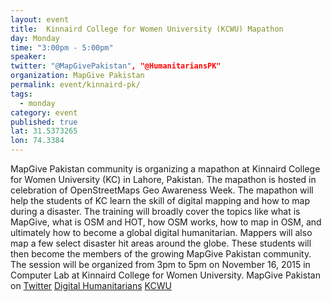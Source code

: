 ```yaml
---
layout: event
title:  Kinnaird College for Women University (KCWU) Mapathon
day: Monday
time: "3:00pm - 5:00pm"
speaker: 
twitter: "@MapGivePakistan", "@HumanitariansPK"
organization: MapGive Pakistan 
permalink: event/kinnaird-pk/
tags: 
  - monday
category: event
published: true
lat: 31.5373265
lon: 74.3384
---
```


MapGive Pakistan community is organizing a mapathon at Kinnaird College for Women University (KC) in Lahore, Pakistan. The mapathon is hosted in celebration of OpenStreetMaps Geo Awareness Week. The mapathon will help the students of KC learn the skill of digital mapping and how to map during a disaster. The training will broadly cover the topics like what is MapGive, what is OSM and HOT, how OSM works, how to map in OSM, and ultimately how to become a global digital humanitarian. Mappers will also map a few select disaster hit areas around the globe. These students will then become the members of the growing MapGive Pakistan community. The session will be organized from 3pm to 5pm on November 16, 2015 in Computer Lab at Kinnaird College for Women University.
MapGive Pakistan on [Twitter](https://twitter.com/MapGivePakistan)
[Digital Humanitarians](http://digitalhumanitarian.pk)
[KCWU](http://www.kinnaird.edu.pk/)
